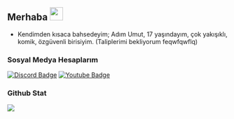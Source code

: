 ## Merhaba <img src="https://raw.githubusercontent.com/iampavangandhi/iampavangandhi/master/gifs/Hi.gif" width="30px">
- Kendimden kısaca bahsedeyim; Adım Umut, 17 yaşındayım, çok yakışıklı, komik, özgüvenli birisiyim. (Taliplerimi bekliyorum feqwfqwflq)

<h3> Sosyal Medya Hesaplarım </h3>

[![Discord Badge](https://img.shields.io/badge/Discord%20-7289DA.svg?&amp;style=for-the-badge&amp;logo=discord&amp;logoColor=white)](https://discord.com/users/597438433807302656)
[![Youtube Badge](https://img.shields.io/badge/YouTube-ff0000.svg?&amp;style=for-the-badge&amp;logo=youtube&amp;logoColor=white)](https://www.youtube.com/channel/UCMNig4bTTevyPmJ7b3BvzYw)

<div>
<h3>Github Stat</h3>
   <a href="https://github.com/sasprosko590" target="_blank">
      <img src="https://github-readme-stats.vercel.app/api/?username=sasprosko590&show_icons=true&title_color=fff&icon_color=79ff97&text_color=9f9f9f&bg_color=151515">
   </a>
</div>

